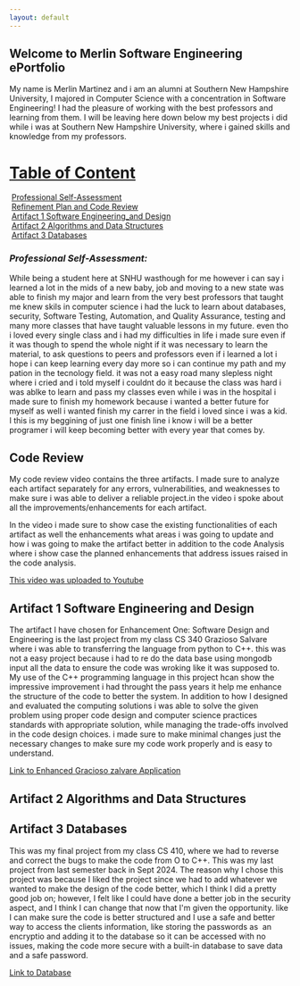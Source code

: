 ```yaml
---
layout: default
---
```


## Welcome to Merlin Software Engineering ePortfolio




My name is Merlin Martinez and i am an alumni at Southern New Hampshire University, I majored in Computer Science with a concentration in Software Engineering! I had the pleasure of working with the best professors and learning from them. I will be leaving here down below my best projects i did while i was at Southern New Hampshire University, where i gained skills and knowledge from my professors.

# <u>Table of Content</u>

&nbsp;[Professional Self-Assessment](#self-assessment "Professional Self-Assessment")<br/>
&nbsp;[Refinement Plan and Code Review](#codereview "Code Review")<br/>
&nbsp;[Artifact 1 Software Engineering_and Design](#artifact-1-software-engineering-and-design "Artifact Software Software Engineering and Design")<br/>
&nbsp;[Artifact 2 Algorithms and Data Structures](#Artifact-2-Algorithms-and-Data-Structures "Artifact 2 Algorithms and Data Structures")<br/>
&nbsp;[Artifact 3 Databases](#Artifact-3-Databases "Databases:Project Two CS 410 MongoDB Database Enhancement")<br/>



### *Professional Self-Assessment:*

While being a student here at SNHU wasthough for me however i can say i learned a lot in the mids of a new baby, job and moving to a new state was able to finish my major and learn from the very best professors that taught me knew skils in computer science i had the luck to learn about databases, security, Software Testing, Automation, and Quality Assurance, testing and many more classes that have taught valuable lessons in my future. even tho i loved every single class and i had my difficulties in life i made sure even if it was though to spend the whole night if it was necessary to learn the material, to ask questions to peers and professors even if i learned a lot i hope i can keep learning every day more so i can continue my path and my pation in the tecnology field. it was not a easy road many slepless night where i cried and i told myself i couldnt do it because the class was hard i was ablke to learn and pass my classes even while i was in the hospital i made sure to finish my homework because i wanted a better future for myself as well i wanted finish my carrer in the field i loved since i was a kid. I this is my beggining of just one finish line i know i will be a better programer i will keep becoming better with every year that comes by.


## **Code Review**


My code review video contains the three artifacts. I made sure to analyze each artifact separately for any errors, vulnerabilities, and weaknesses to make sure i was able to deliver a reliable project.in the video i spoke about all the improvements/enhancements for each artifact.

In the video i made sure to  show case the existing functionalities of each artifact as well the enhancements what areas i was going to update and how i was going to make the artifact better in addition to the code Analysis where i show case the planned enhancements that address issues raised in the code analysis.


[This video was uploaded to Youtube](https://www.youtube.com/watch?v=bhPCX5J6J1c)


## **Artifact 1 Software Engineering and Design**


The artifact I have chosen for Enhancement One: Software Design and Engineering is the last project from my class CS 340 
Grazioso Salvare where i was able to transferring the language from python to C++. this was not a easy project because i had to re do the data base using mongodb input all the data to ensure the code was wroking like it was supposed to. My use of the C++ programming language in this project hcan show the impressive improvement i had throught the pass years it help me enhance the structure of the code to better the system. In addition to how I designed and evaluated the computing solutions i was able to solve the given problem using proper code design and computer science practices standards with appropriate solution, while managing the trade-offs involved in the code design choices. i made sure to make minimal changes just the necessary changes to make sure my code work properly and is easy to understand.




[Link to Enhanced Gracioso zalvare Application](https://github.com/merlin761/merlin761.github.io/tree/artifact-1) 


## **Artifact 2 Algorithms and Data Structures** 
## **Artifact 3 Databases**


This was my final project from my class CS 410, where we had to reverse and correct the bugs to make the code from O to C++. This was my last project from last semester back in Sept 2024. The reason why I chose this project was because I liked the project since we had to add whatever we wanted to make the design of the code better, which I think I did a pretty good job on; however, I felt like I could have done a better job in the security aspect, and I think I can change that now that I'm given the opportunity. like I can make sure the code is better structured and I use a safe and better way to access the clients information, like storing the passwords as  an encryptio and adding it to the database so it can be accessed with no issues, making the code more secure with a built-in database to save data and a safe password.


[Link to Database](https://github.com/merlin761/merlin761.github.io/tree/artifact-2-and-3)

```

```

